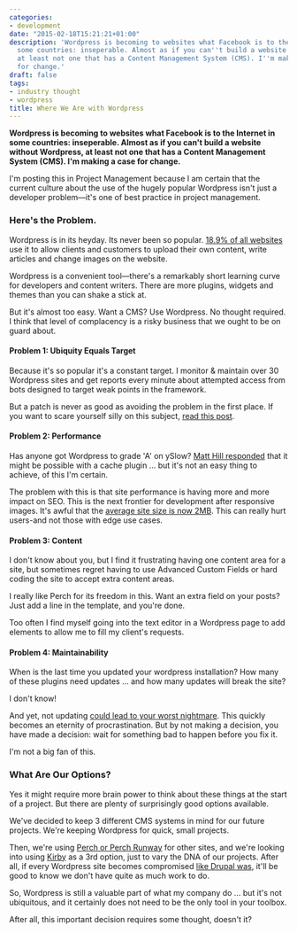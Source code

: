 ```yaml
---
categories:
- development
date: "2015-02-18T15:21:21+01:00"
description: 'Wordpress is becoming to websites what Facebook is to the Internet in
  some countries: inseperable. Almost as if you can''t build a website without Wordpress,
  at least not one that has a Content Management System (CMS). I''m making a case
  for change.'
draft: false
tags:
- industry thought
- wordpress
title: Where We Are with Wordpress
---
```


**Wordpress is becoming to websites what Facebook is to the Internet in some countries: inseperable. Almost as if you can't build a website without Wordpress, at least not one that has a Content Management System (CMS). I'm making a case for change.**

I'm posting this in Project Management because I am certain that the current culture about the use of the hugely popular Wordpress isn't just a developer problem—it's one of best practice in project management.

### Here's the Problem.

Wordpress is in its heyday. Its never been so popular. [18.9% of all websites](https://managewp.com/14-surprising-statistics-about-wordpress-usage "Manage WP Blog - where this statistic came from.") use it to allow clients and customers to upload their own content, write articles and change images on the website.

Wordpress is a convenient tool—there's a remarkably short learning curve for developers and content writers. There are more plugins, widgets and themes than you can shake a stick at.

But it's almost too easy. Want a CMS? Use Wordpress. No thought required. I think that level of complacency is a risky business that we ought to be on guard about.

#### Problem 1: Ubiquity Equals Target

Because it's so popular it's a constant target. I monitor & maintain over 30 Wordpress sites and get reports every minute about attempted access from bots designed to target weak points in the framework.

But a patch is never as good as avoiding the problem in the first place. If you want to scare yourself silly on this subject, [read this post](http://www.ranum.com/security/computer_security/editorials/dumb/index.html "The Six Dumbest Ideas in Computer Security").

#### Problem 2: Performance

Has anyone got Wordpress to grade 'A' on ySlow? [Matt Hill responded](https://twitter.com/matthillco/status/568031045699932160 "Mat Hill's tweet about Wordpress speeds") that it might be possible with a cache plugin ... but it's not an easy thing to achieve, of this I'm certain.

The problem with this is that site performance is having more and more impact on SEO. This is the next frontier for development after responsive images. It's awful that the [average site size is now 2MB](http://www.webperformancetoday.com/2013/06/05/web-page-growth-2010-2013/ "Blog post on Web Performance Today about the size of web pages."). This can really hurt users-and not those with edge use cases.

#### Problem 3: Content

I don't know about you, but I find it frustrating having one content area for a site, but sometimes regret having to use Advanced Custom Fields or hard coding the site to accept extra content areas.

I really like Perch for its freedom in this. Want an extra field on your posts? Just add a line in the template, and you're done.

Too often I find myself going into the text editor in a Wordpress page to add elements to allow me to fill my client's requests.

#### Problem 4: Maintainability

When is the last time you updated your wordpress installation? How many of these plugins need updates ... and how many updates will break the site?

I don't know!

And yet, not updating [could lead to your worst nightmare](http://blog.sucuri.net/2014/09/slider-revolution-plugin-critical-vulnerability-being-exploited.html "A plugin vulnerability that led to many sites being hacked."). This quickly becomes an eternity of procrastination. But by not making a decision, you have made a decision: wait for something bad to happen before you fix it.

I'm not a big fan of this.

### What Are Our Options?

Yes it might require more brain power to think about these things at the start of a project. But there are plenty of surprisingly good options available.

We've decided to keep 3 different CMS systems in mind for our future projects. We're keeping Wordpress for quick, small projects.

Then, we're using [Perch or Perch Runway](http://grabaperch.com "Perch website") for other sites, and we're looking into using [Kirby](http://getkirby.com/ "Kirby website") as a 3rd option, just to vary the DNA of our projects. After all, if every Wordpress site becomes compromised [like Drupal was](http://www.bbc.co.uk/news/technology-29846539 "BBC News: Millions of websites hit by Drupal hack attack"), it'll be good to know we don't have quite as much work to do.

So, Wordpress is still a valuable part of what my company do ... but it's not ubiquitous, and it certainly does not need to be the only tool in your toolbox.

After all, this important decision requires some thought, doesn't it?
